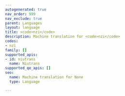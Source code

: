 ```yaml
---
autogenerated: true
nav_order: 999
nav_exclude: true
parent: Languages
layout: language
title: <code>nzi</code>
description: Machine translation for <code>nzi</code>
codes:
- nzi
family: []
supported_apis:
- id: niutrans
  name: Niutrans
supported_qe_apis: []
seo:
  name: Machine translation for None
  type: Language

---
```


